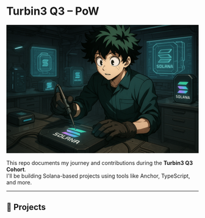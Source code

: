 # Turbin3 Q3 – PoW

<p align="center">
  <img src="./banner.png" alt="Banner" width="800"/>
</p>

This repo documents my journey and contributions during the **Turbin3 Q3 Cohort**.  
I'll be building Solana-based projects using tools like Anchor, TypeScript, and more.

---

## 📁 Projects


